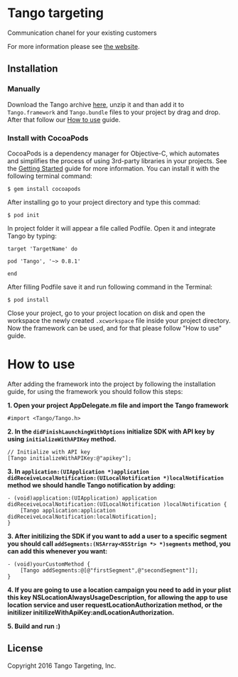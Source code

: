# Tango targeting

Communication chanel for your existing customers

For more information please see [the website][1].

## Installation

### Manually

Download the Tango archive [here](https://github.com/tangotargeting/tango-ios/archive/0.0.1.zip), unzip it and than add it to `Tango.framework` and `Tango.bundle` files to your project by drag and drop. After that follow our [How to use](#how-to) guide.

### Install with CocoaPods

CocoaPods is a dependency manager for Objective-C, which automates and simplifies the process of using 3rd-party libraries in your projects. See the [Getting Started](https://guides.cocoapods.org/using/getting-started.html) guide for more information. You can install it with the following terminal command:

```
$ gem install cocoapods
```

After installing go to your project directory and type this commad:

```
$ pod init
```

In project folder it will appear a file called Podfile. Open it and integrate Tango by typing:

```
target 'TargetName' do

pod 'Tango', '~> 0.8.1'

end
```

After filling Podfile save it and run following command in the Terminal:

```
$ pod install
```

Close your project, go to your project location on disk and open the workspace the newly created `.xcworkspace` file inside your project directory. Now the framework can be used, and for that please follow "How to use" guide.

# <a name="how-to"></a>How to use

After adding the framework into the project by following the installation guide, for using the framework you should follow this steps:

**1. Open your project AppDelegate.m file and import the Tango framework**

``` objc
#import <Tango/Tango.h>
```

**2. In the `didFinishLaunchingWithOptions` initialize SDK with API key by using `initializeWithAPIKey` method.**

``` objc
// Initialize with API key
[Tango initializeWithAPIKey:@"apikey"];
```

**3. In `application:(UIApplication *)application didReceiveLocalNotification:(UILocalNotification *)localNotification` method we should handle Tango notification by adding:**

``` objc
- (void)application:(UIApplication) application didReceiveLocalNotification:(UILocalNotification )localNotification {
    [Tango application:application didReceiveLocalNotification:localNotification];
}
```
**3. After initilizing the SDK if you want to add a user to a specific segment you should call  `addSegments:(NSArray<NSStrign *> *)segments` method, you can add this whenever you want:**

``` objc
- (void)yourCustomMethod {
    [Tango addSegments:@[@"firstSegment",@"secondSegment"]];
}
```

**4. If you are going to use a location campaign you need to add in your plist this key NSLocationAlwaysUsageDescription, for allowing the app to use location service and user requestLocationAuthorization method, or the initilizer initilizeWithApiKey:andLocationAuthorization.**

**5. Build and run :)**

## License

Copyright 2016 Tango Targeting, Inc.

[1]: http://tangotargeting.com
